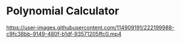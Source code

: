 # Polynomial Calculator

https://user-images.githubusercontent.com/114909191/222199988-c9fc38bb-9149-480f-b1df-93571205ffc0.mp4
